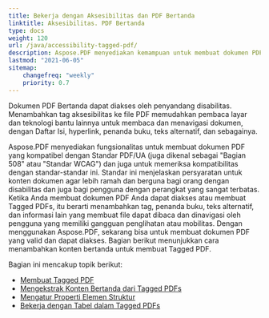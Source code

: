 ```yaml
---
title: Bekerja dengan Aksesibilitas dan PDF Bertanda
linktitle: Aksesibilitas. PDF Bertanda
type: docs
weight: 120
url: /java/accessibility-tagged-pdf/
description: Aspose.PDF menyediakan kemampuan untuk membuat dokumen PDF Bertanda, memungkinkan Anda untuk menandai elemen struktural. Pelajari lebih lanjut tentang cara mendapatkan PDF yang dapat diakses.
lastmod: "2021-06-05"
sitemap:
    changefreq: "weekly"
    priority: 0.7
---
```


Dokumen PDF Bertanda dapat diakses oleh penyandang disabilitas. Menambahkan tag aksesibilitas ke file PDF memudahkan pembaca layar dan teknologi bantu lainnya untuk membaca dan menavigasi dokumen, dengan Daftar Isi, hyperlink, penanda buku, teks alternatif, dan sebagainya.

Aspose.PDF menyediakan fungsionalitas untuk membuat dokumen PDF yang kompatibel dengan Standar PDF/UA (juga dikenal sebagai "Bagian 508" atau "Standar WCAG") dan juga untuk memeriksa kompatibilitas dengan standar-standar ini.
 Standar ini menjelaskan persyaratan untuk konten dokumen agar lebih ramah dan berguna bagi orang dengan disabilitas dan juga bagi pengguna dengan perangkat yang sangat terbatas. Ketika Anda membuat dokumen PDF Anda dapat diakses atau membuat Tagged PDFs, itu berarti menambahkan tag, penanda buku, teks alternatif, dan informasi lain yang membuat file dapat dibaca dan dinavigasi oleh pengguna yang memiliki gangguan penglihatan atau mobilitas. Dengan menggunakan Aspose.PDF, sekarang bisa untuk membuat dokumen PDF yang valid dan dapat diakses. Bagian berikut menunjukkan cara menambahkan konten bertanda untuk membuat Tagged PDF.

Bagian ini mencakup topik berikut:

- [Membuat Tagged PDF](/pdf/java/create-tagged-pdf-documents/)
- [Mengekstrak Konten Bertanda dari Tagged PDFs](/pdf/java/extract-tagged-content-from-tagged-pdfs/)
- [Mengatur Properti Elemen Struktur](/pdf/java/set-tagged-pdfs-element-properties/)
- [Bekerja dengan Tabel dalam Tagged PDFs](/pdf/java/working-with-table-in-tagged-pdfs/)